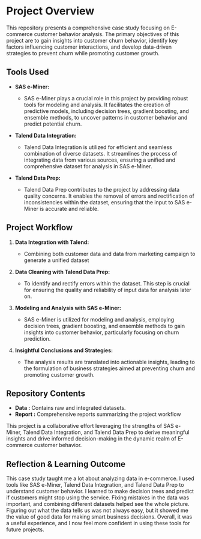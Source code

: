 # Project Overview

This repository presents a comprehensive case study focusing on E-commerce customer behavior analysis. The primary objectives of this project are to gain insights into customer churn behavior, identify key factors influencing customer interactions, and develop data-driven strategies to prevent churn while promoting customer growth.

## Tools Used

- **SAS e-Miner:**
  - SAS e-Miner plays a crucial role in this project by providing robust tools for modeling and analysis. It facilitates the creation of predictive models, including decision trees, gradient boosting, and ensemble methods, to uncover patterns in customer behavior and predict potential churn.

- **Talend Data Integration:**
  - Talend Data Integration is utilized for efficient and seamless combination of diverse datasets. It streamlines the process of integrating data from various sources, ensuring a unified and comprehensive dataset for analysis in SAS e-Miner.

- **Talend Data Prep:**
  - Talend Data Prep contributes to the project by addressing data quality concerns. It enables the removal of errors and rectification of inconsistencies within the dataset, ensuring that the input to SAS e-Miner is accurate and reliable.

## Project Workflow

1. **Data Integration with Talend:**
   - Combining both customer data and data from marketing campaign to generate a unified dataset

2. **Data Cleaning with Talend Data Prep:**
   - To identify and rectify errors within the dataset. This step is crucial for ensuring the quality and reliability of input data for analysis later on.

3. **Modeling and Analysis with SAS e-Miner:**
   - SAS e-Miner is utilized for modeling and analysis, employing decision trees, gradient boosting, and ensemble methods to gain insights into customer behavior, particularly focusing on churn prediction.

4. **Insightful Conclusions and Strategies:**
   - The analysis results are translated into actionable insights, leading to the formulation of business strategies aimed at preventing churn and promoting customer growth.

## Repository Contents

- **Data :** Contains raw and integrated datasets.
- **Report :** Comprehensive reports summarizing the project workflow

This project is a collaborative effort leveraging the strengths of SAS e-Miner, Talend Data Integration, and Talend Data Prep to derive meaningful insights and drive informed decision-making in the dynamic realm of E-commerce customer behavior.

## Reflection & Learning Outcome

This case study taught me a lot about analyzing data in e-commerce. I used tools like SAS e-Miner, Talend Data Integration, and Talend Data Prep to understand customer behavior. I learned to make decision trees and predict if customers might stop using the service. Fixing mistakes in the data was important, and combining different datasets helped see the whole picture. Figuring out what the data tells us was not always easy, but it showed me the value of good data for making smart business decisions. Overall, it was a useful experience, and I now feel more confident in using these tools for future projects.
